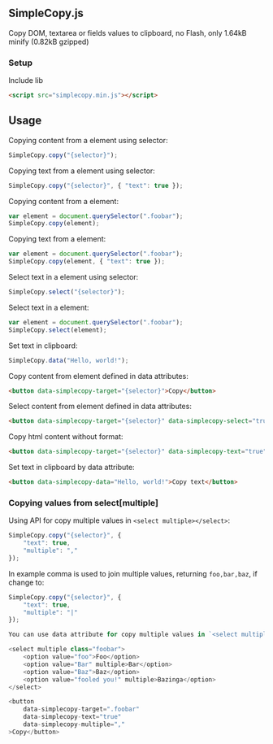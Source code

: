 ## SimpleCopy.js

Copy DOM, textarea or fields values to clipboard, no Flash, only 1.64kB minify (0.82kB gzipped)

### Setup

Include lib

```html
<script src="simplecopy.min.js"></script>
```

## Usage

Copying content from a element using selector:

```javascript
SimpleCopy.copy("{selector}");
```

Copying text from a element using selector:

```javascript
SimpleCopy.copy("{selector}", { "text": true });
```

Copying content from a element:

```javascript
var element = document.querySelector(".foobar");
SimpleCopy.copy(element);
```

Copying text from a element:

```javascript
var element = document.querySelector(".foobar");
SimpleCopy.copy(element, { "text": true });
```

Select text in a element using selector:

```javascript
SimpleCopy.select("{selector}");
```

Select text in a element:

```javascript
var element = document.querySelector(".foobar");
SimpleCopy.select(element);
```

Set text in clipboard:

```javascript
SimpleCopy.data("Hello, world!");
```

Copy content from element defined in data attributes:

```html
<button data-simplecopy-target="{selector}">Copy</button>
```

Select content from element defined in data attributes:

```html
<button data-simplecopy-target="{selector}" data-simplecopy-select="true">Select text</button>
```

Copy html content without format:

```html
<button data-simplecopy-target="{selector}" data-simplecopy-text="true">Copy</button>
```

Set text in clipboard by data attribute:

```html
<button data-simplecopy-data="Hello, world!">Copy text</button>
```

### Copying values from select[multiple]

Using API for copy multiple values in `<select multiple></select>`:

```javascript
SimpleCopy.copy("{selector}", {
    "text": true,
    "multiple": ","
});
```

In example comma is used to join multiple values, returning `foo,bar,baz`, if change to:

```javascript
SimpleCopy.copy("{selector}", {
    "text": true,
    "multiple": "|"
});

You can use data attribute for copy multiple values in `<select multiple></select>`, example:

<select multiple class="foobar">
    <option value="foo">Foo</option>
    <option value="Bar" multiple>Bar</option>
    <option value="Baz">Baz</option>
    <option value="fooled you!" multiple>Bazinga</option>
</select>

<button
    data-simplecopy-target=".foobar"
    data-simplecopy-text="true"
    data-simplecopy-multiple=","
>Copy</button>
